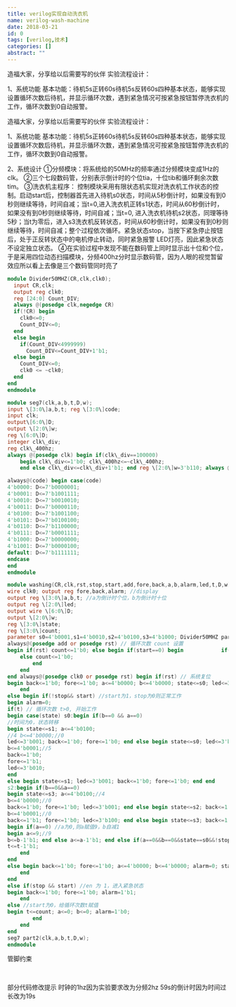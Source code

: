 ```yaml
---
title: verilog实现自动洗衣机
name: verilog-wash-machine
date: 2018-03-21
id: 0
tags: [verilog,技术]
categories: []
abstract: ""
---
```



造福大家，分享给以后需要写的伙伴
实验流程设计：

1、系统功能 基本功能：待机5s正转60s待机5s反转60s四种基本状态，能够实现设置循环次数后待机，并显示循环次数，遇到紧急情况可按紧急按钮暂停洗衣机的工作，循环次数到0自动报警。
<!--more-->


造福大家，分享给以后需要写的伙伴
实验流程设计：

1、系统功能 基本功能：待机5s正转60s待机5s反转60s四种基本状态，能够实现设置循环次数后待机，并显示循环次数，遇到紧急情况可按紧急按钮暂停洗衣机的工作，循环次数到0自动报警。<!--more-->

 2、系统设计
 ①分频模块：将系统给的50MHz的频率通过分频模块变成1Hz的clk。
 ②三个七段数码管，分别表示倒计时的个位tia，十位tib和循环剩余次数tim。
 ③洗衣机主程序： 控制模块采用有限状态机实现对洗衣机工作状态的控制。启动start后，控制器首先进入待机s0状态，时间从5秒倒计时，如果没有到0秒则继续等待，时间自减；当t=0,进入洗衣机正转s1状态，时间从60秒倒计时，如果没有到0秒则继续等待，时间自减；当t=0, 进入洗衣机待机s2状态，同理等待5秒；当t为零后，进入s3洗衣机反转状态，时间从60秒倒计时，如果没有到0秒则继续等待，时间自减；整个过程依次循环。紧急状态stop，当按下紧急停止按钮后，处于正反转状态中的电机停止转动，同时紧急报警 LED灯亮，因此紧急状态不设定独立状态。
 ④在实验过程中发现不能在数码管上同时显示出十位和个位，于是采用四位动态扫描模块，分频400hz分时显示数码管，因为人眼的视觉暂留效应所以看上去像是三个数码管同时亮了


```verilog
module Divider50MHZ(CR,clk,clk0);
  input CR,clk;
  output reg clk0;
  reg [24:0] Count_DIV;
  always @(posedge clk,negedge CR)
  if(!CR) begin
    clk0<=0;
    Count_DIV<=0;
  end
  else begin
    if(Count_DIV<4999999)
      Count_DIV<=Count_DIV+1'b1;
  else begin
    Count_DIV<=0;
    clk0 <= ~clk0;
  end
end
endmodule
```

```verilog
module seg7(clk,a,b,t,D,w); 
input \[3:0\]a,b,t; reg \[3:0\]code; 
input clk; 
output\[6:0\]D; 
output \[2:0\]w; 
reg \[6:0\]D; 
integer clk\_div; 
reg clk\_400hz; 
always @(posedge clk) begin if(clk\_div==100000) 
	begin clk\_div<=1'b0; clk\_400hz<=~clk\_400hz; 
	end else clk\_div<=clk\_div+1'b1; end reg \[2:0\]w=3'b110; always @(posedge clk_400hz) w<={w\[1:0\],w\[2\]}; always @(w) case(w) 3'b110:code=a; 3'b101:code=b; 3'b011:code=t; endcase

always@(code) begin case(code) 
4'b0000: D<=7'b0000001; 
4'b0001: D<=7'b1001111; 
4'b0010: D<=7'b0010010; 
4'b0011: D<=7'b0000110; 
4'b0100: D<=7'b1001100; 
4'b0101: D<=7'b0100100; 
4'b0110: D<=7'b1100000; 
4'b0111: D<=7'b0001111; 
4'b1000: D<=7'b0000000; 
4'b1001: D<=7'b0000100; 
default: D<=7'b1111111; 
endcase 
end 
endmodule

module washing(CR,clk,rst,stop,start,add,fore,back,a,b,alarm,led,t,D,w); input CR,clk,rst,start,add,stop; //stop为紧急状态信号 
wire clk0; output reg fore,back,alarm; //display 
output reg \[3:0\]a,b,t; //a为倒计时个位，b为倒计时十位 
output reg \[2:0\]led; 
output wire \[6:0\]D; 
output \[2:0\]w; 
reg \[3:0\]state; 
reg \[3:0\]count; 
parameter s0=4'b0001,s1=4'b0010,s2=4'b0100,s3=4'b1000; Divider50MHZ part1(CR,clk,clk0); 
always@(posedge add or posedge rst) // 循环次数 count 设置 
begin if(rst) count<=1'b0; else begin if(start==0) begin 			if(count<15) count<=count+1'b1; 
	else count<=1'b0; 
		end 
	end 
end always@(posedge clk0 or posedge rst) begin if(rst) // 系统复位 
begin back<=1'b0; fore<=1'b0; a<=4'b0000; b<=4'b0000; state<=s0; led<=3'b001; alarm=1'b0; 
	end 
else begin if(!stop&& start) //start为1，stop为0则正常工作 
begin alarm=0; 
if(t) // 循环次数 t>0, 开始工作 
begin case(state) s0:begin if(b==0 && a==0) 
//时间为0，状态转移 
begin state<=s1; a<=4'b0100;
//4 b<=4'b0000;//0 
led<=3'b001; back<=1'b0; fore<=1'b0; end else begin state<=s0; led<=3'b100; back<=1'b0; fore<=1'b0; end end s1:begin if(b==0&&a==0) begin state<=s2; a<=4'b1001;//9 
b<=4'b0001;//5 
back<=1'b0; 
fore<=1'b1; 
led<=3'b010; 
end 
else begin state<=s1; led<=3'b001; back<=1'b0; fore<=1'b0; end end 
s2:begin if(b==0&&a==0) 
begin state<=s3; a<=4'b0100;//4 
b<=4'b0000;//0 
back<=1'b0; fore<=1'b0; led<=3'b001; end else begin state<=s2; back<=1'b0; fore<=1'b0; led<=3'b010; end end s3:begin if(b==0&&a==0) begin state<=s0; a<=4'b1001;//4 
b<=4'b0001;//0 
back<=1'b1; fore<=1'b0; led<=3'b100; end else begin state<=s3; back<=1'b0; fore<=1'b0; led<=3'b001; end end default:state<=s0; endcase if({b,a}>0) // 倒计时控制部分 
begin if(a==0) //a为0,则a赋值9，b自减1 
begin a<=9;//9 
b<=b-1'b1; end else a<=a-1'b1; end else if(a==0&&b==0&&state==s0&&!stop&&led==3'b100) begin // 一次循环结束t自减1 
t<=t-1'b1; 
	end 
end 
else begin back<=1'b0; fore<=1'b0; a<=4'b0000; b<=4'b0000; alarm=0; state<=s0; led<=3'b001; 
	end 
end 
else if(stop && start) //en 为 1，进入紧急状态 
begin back<=1'b0; fore<=1'b0; alarm=1'b1; 
	end 
else //start为0，给循环次数t赋值 
begin t<=count; a<=0; b<=0; alarm=1'b0; 
		end 
	end 
end 
seg7 part2(clk,a,b,t,D,w); 
endmodule
```

管脚约束

​    

部分代码修改提示 时钟的1hz因为实验要求改为分频2hz 59s的倒计时因为时间过长改为19s